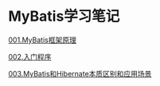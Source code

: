 # MyBatis学习笔记

[001.MyBatis框架原理](docs/001.MyBatis框架原理.md)

[002.入门程序](docs/002.入门程序.md)

[003.MyBatis和Hibernate本质区别和应用场景](docs/003.MyBatis和Hibernate本质区别和应用场景.md)

